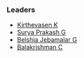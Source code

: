 ### Leaders
* [Kirthevasen K](mailto:kirthevasen.k@owasp.org)
* [Surya Prakash G](mailto:suryaprakash.g@owasp.org)
* [Belshia Jebamalar G](mailto:belshiajebamalar.g@owasp.org)
* [Balakrishman C](mailto:balakrishman.c@owasp.org)
